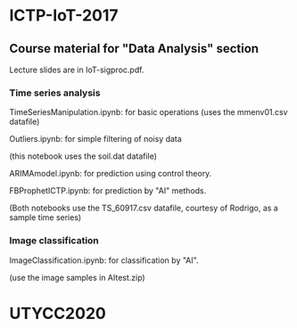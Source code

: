 # ICTP-IoT-2017
## Course material for "Data Analysis" section

Lecture slides are in IoT-sigproc.pdf.

### Time series analysis

TimeSeriesManipulation.ipynb: for basic operations
(uses the mmenv01.csv datafile)

Outliers.ipynb: for simple filtering of noisy data

(this notebook uses the soil.dat datafile)

ARIMAmodel.ipynb: for prediction using control theory.

FBProphetICTP.ipynb: for prediction by "AI" methods.

(Both notebooks use the TS_60917.csv datafile, courtesy
of Rodrigo, as a sample time series)


### Image classification

ImageClassification.ipynb: for classification by "AI".

(use the image samples in AItest.zip)




# UTYCC2020
